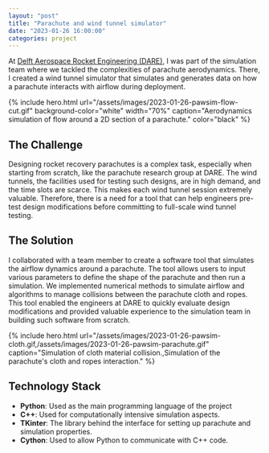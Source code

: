 ```yaml
---
layout: "post"
title: "Parachute and wind tunnel simulator"
date: "2023-01-26 16:00:00"
categories: project
---
```


At [Delft Aerospace Rocket Engineering (DARE)](https://dare.tudelft.nl/), I was part of the simulation team where we tackled the complexities of parachute aerodynamics. There, I created a wind tunnel simulator that simulates and generates data on how a parachute interacts with airflow during deployment.

{% include hero.html url="/assets/images/2023-01-26-pawsim-flow-cut.gif" background-color="white" width="70%" caption="Aerodynamics simulation of flow around a 2D section of a parachute." color="black" %}

## The Challenge
Designing rocket recovery parachutes is a complex task, especially when starting from scratch, like the parachute research group at DARE. The wind tunnels, the facilities used for testing such designs, are in high demand, and the time slots are scarce. This makes each wind tunnel session extremely valuable. Therefore, there is a need for a tool that can help engineers pre-test design modifications before committing to full-scale wind tunnel testing.

## The Solution
I collaborated with a team member to create a software tool that simulates the airflow dynamics around a parachute. The tool allows users to input various parameters to define the shape of the parachute and then run a simulation. We implemented numerical methods to simulate airflow and algorithms to manage collisions between the parachute cloth and ropes. This tool enabled the engineers at DARE to quickly evaluate design modifications and provided valuable experience to the simulation team in building such software from scratch.

{% include hero.html url="/assets/images/2023-01-26-pawsim-cloth.gif,/assets/images/2023-01-26-pawsim-parachute.gif" caption="Simulation of cloth material collision.,Simulation of the parachute's cloth and ropes interaction." %}

## Technology Stack
- **Python**: Used as the main programming language of the project
- **C++**: Used for computationally intensive simulation aspects.
- **TKinter**: The library behind the interface for setting up parachute and simulation properties.
- **Cython**: Used to allow Python to communicate with C++ code.
